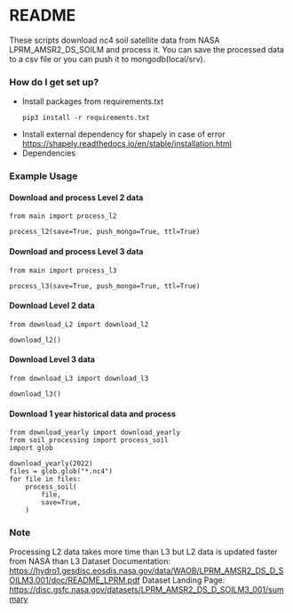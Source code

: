 # README #

These scripts download nc4 soil satellite data from NASA LPRM_AMSR2_DS_SOILM and process it. 
You can save the processed data to a csv file or you can push it to mongodb(local/srv).

### How do I get set up? ###

* Install packages from requirements.txt
  ```
  pip3 install -r requirements.txt
  ``` 
* Install external dependency for shapely in case of error https://shapely.readthedocs.io/en/stable/installation.html
* Dependencies


### Example Usage ###

#### Download and process Level 2 data ####
```
from main import process_l2

process_l2(save=True, push_mongo=True, ttl=True)
```

#### Download and process Level 3 data ####
```
from main import process_l3

process_l3(save=True, push_mongo=True, ttl=True)
```

#### Download Level 2 data ####
```
from download_L2 import download_l2

download_l2()
```

#### Download Level 3 data ####
```
from download_L3 import download_l3

download_l3()
```

#### Download 1 year historical data and process ###
```
from download_yearly import download_yearly
from soil_processing import process_soil
import glob

download_yearly(2022)
files = glob.glob("*.nc4")
for file in files:
	process_soil(
	    file,
	    save=True,
	)
```

### Note ###
Processing L2 data takes more time than L3 but L2 data is updated faster from NASA than L3
Dataset Documentation: https://hydro1.gesdisc.eosdis.nasa.gov/data/WAOB/LPRM_AMSR2_DS_D_SOILM3.001/doc/README_LPRM.pdf
Dataset Landing Page: https://disc.gsfc.nasa.gov/datasets/LPRM_AMSR2_DS_D_SOILM3_001/summary